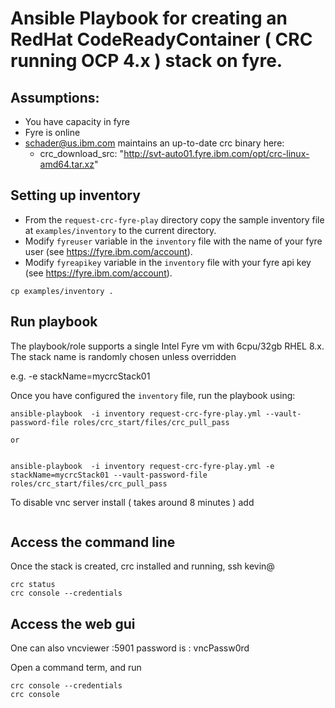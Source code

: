 # Ansible Playbook for creating an RedHat CodeReadyContainer ( CRC running OCP 4.x ) stack on fyre.

## Assumptions:

 - You have capacity in fyre
 - Fyre is online
 - schader@us.ibm.com maintains an up-to-date crc binary here:
   - crc_download_src: "http://svt-auto01.fyre.ibm.com/opt/crc-linux-amd64.tar.xz"

## Setting up inventory

- From the `request-crc-fyre-play` directory copy the sample inventory file at `examples/inventory` to the  current directory.
- Modify `fyreuser` variable in the `inventory` file with the name of your fyre user (see https://fyre.ibm.com/account).
- Modify `fyreapikey` variable in the `inventory` file  with your fyre api key (see https://fyre.ibm.com/account).

```
cp examples/inventory .
```

## Run playbook

The playbook/role supports a single Intel Fyre vm with 6cpu/32gb RHEL 8.x.  The stack name is randomly chosen unless overridden

e.g. -e stackName=mycrcStack01


Once you have configured the `inventory` file, run the playbook using:

```
ansible-playbook  -i inventory request-crc-fyre-play.yml --vault-password-file roles/crc_start/files/crc_pull_pass

or


ansible-playbook  -i inventory request-crc-fyre-play.yml -e stackName=mycrcStack01 --vault-password-file roles/crc_start/files/crc_pull_pass
```

To disable vnc server install ( takes around 8 minutes ) add
``` -e vnc=False
```

## Access the command line

Once the stack is created, crc installed and running, ssh kevin@<stack name FQDN>

```
crc status
crc console --credentials
```

## Access the web gui 

One can also vncviewer <stackname FQDN>:5901
password is : vncPassw0rd

Open a command term, and run

```
crc console --credentials
crc console
```
